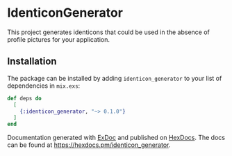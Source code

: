# IdenticonGenerator

This project generates identicons that could be used in the absence of profile pictures for your application.

## Installation

The package can be installed by adding `identicon_generator` to your list of dependencies in `mix.exs`:

```elixir
def deps do
  [
    {:identicon_generator, "~> 0.1.0"}
  ]
end
```

Documentation generated with [ExDoc](https://github.com/elixir-lang/ex_doc)
and published on [HexDocs](https://hexdocs.pm). The docs can
be found at <https://hexdocs.pm/identicon_generator>.
